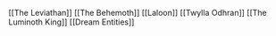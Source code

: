 [[The Leviathan]]
[[The Behemoth]]
[[Laloon]]
[[Twylla Odhran]]
[[The Luminoth King]]
[[Dream Entities]]